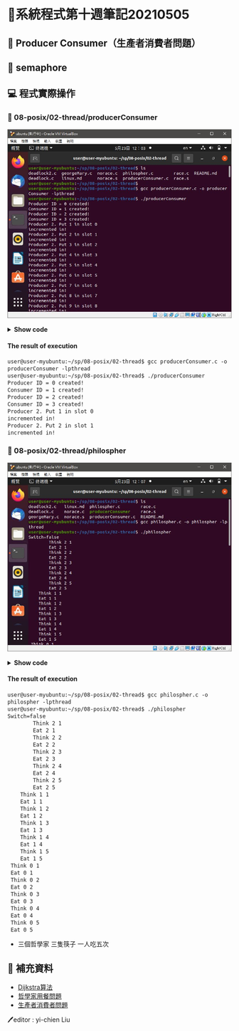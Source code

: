 # 📝系統程式第十週筆記20210505
## 📖 Producer Consumer（生產者消費者問題）
## 📖 semaphore
## 💻 程式實際操作
### 🔗 08-posix/02-thread/producerConsumer 
![](pic/producerConsumer.jpg)
<details>
  <summary><b>Show code</b></summary>

  ```
#include <stdio.h>
#include <pthread.h>
#include <semaphore.h>
#include <stdlib.h>

void *producer (void *) ;
void *consumer(void *) ;
sem_t empty, full, mutex ;

int buffer[10] /*note extra long space!*/ ;
int ID[10] ;
int in = 0 ; int out = 0 ;
int BUFFER_SIZE = 10 ;
int nextProduced = 0 ;

int main() {
    int i ;
    pthread_t TID[10] ;

    sem_init(&empty, 0, 10) ;
    sem_init(&full, 0, 0) ;
    sem_init(&mutex, 0, 1) ;

    for(i = 0; i < 10; i++) {
        ID[i] = i ;
        buffer[i] = -1 ;
    }

    //for(i = 0; i < 5000; i += 2) {
        pthread_create(&TID[0], NULL, producer, (void *) &ID[0]) ;
        printf("Producer ID = %d created!\n", 0) ;
        pthread_create(&TID[1], NULL, consumer, (void *) &ID[1]) ;
        printf("Consumer ID = %d created!\n", 1) ;

        pthread_create(&TID[2], NULL, producer, (void *) &ID[2]) ;
        printf("Producer ID = %d created!\n", 2) ;
        pthread_create(&TID[3], NULL, consumer, (void *) &ID[3]) ;
        printf("Consumer ID = %d created!\n", 3) ;
    //}

    for(i = 0; i < 10 ; i++) {
        pthread_join(TID[i], NULL) ;
    }
}

void *producer(void *Boo) {
    int *ptr;
    int ID;
    ptr = (int *) Boo;
    ID = *ptr;
    while (1) {
        nextProduced++; //Producing Integers
        /* Check to see if Overwriting unread slot */
        sem_wait(&empty);
        sem_wait(&mutex);

        if (buffer[in] != -1) {
            printf("Synchronization Error: Producer %d Just overwrote %d from Slot %d\n", ID, buffer[in], in);
            exit(0);
        }

        /* Looks like we are OK */
        buffer[in] = nextProduced;
        printf("Producer %d. Put %d in slot %d\n", ID, nextProduced, in);
        in = (in + 1) % BUFFER_SIZE;
        printf("incremented in!\n");

        sem_post(&mutex);
        sem_post(&full);
    }
 }

void *consumer (void *Boo) {
    static int nextConsumed = 0 ;
    int *ptr ;
    int ID ;
    ptr = (int *) Boo ;
    ID = *ptr ;
    while (1) {
        sem_wait(&full);
        sem_wait(&mutex);

        nextConsumed = buffer[out];
        /*Check to make sure we did not read from an empty slot*/
        if (nextConsumed == -1) {
            printf("Synch Error: Consumer %d Just Read from empty slot %d\n", ID, out) ;
            exit(0) ;
        }
        /* We must be OK */
        printf("Consumer %d Just consumed item %d from slot %d\n", ID, nextConsumed, out) ;
        buffer[out] = -1 ;
        out = (out + 1) % BUFFER_SIZE;

        sem_post(&mutex);
        sem_post(&empty);
    }
}
  ```
</details>

#### The result of execution
```
user@user-myubuntu:~/sp/08-posix/02-thread$ gcc producerConsumer.c -o producerConsumer -lpthread
user@user-myubuntu:~/sp/08-posix/02-thread$ ./producerConsumer
Producer ID = 0 created!
Consumer ID = 1 created!
Producer ID = 2 created!
Consumer ID = 3 created!
Producer 2. Put 1 in slot 0
incremented in!
Producer 2. Put 2 in slot 1
incremented in!
```

### 🔗 08-posix/02-thread/philospher 
![](pic/philospher.jpg)<details>
  <summary><b>Show code</b></summary>

  ```
#include <stdio.h>
#include <pthread.h>
#include <semaphore.h>
typedef	enum { False=0, True=1 } bool ;

#define N 5 /* Number of times each philosopher tries to eat */
#define P 3 /* Number of philosophers */

sem_t Room;
sem_t Fork[P];
bool Switch ;

void *tphilosopher(void *ptr) {
    int i, k = *((int *) ptr);
    for(i = 1; i <= N; i++) {
        printf("%*cThink %d %d\n", k*4, ' ', k, i);
        if(Switch) {
            sem_wait(&Room) ;
        }
        sem_wait(&Fork[k]) ;
        sem_wait(&Fork[(k+1) % P]) ;
        printf("%*cEat %d %d\n", k*4, ' ', k, i);
        sem_post(&Fork[k]) ;
        sem_post(&Fork[(k+1) % P]) ;
        if(Switch) {
            sem_post(&Room) ;
        }
    }
    pthread_exit(0);
}

int main(int argc, char * argv[]) {
    int i, targ[P];
    pthread_t thread[P];
    sem_init(&Room, 0, P-1);    
    Switch = (argc > 1); /* Room semaphore on/off */
    printf("Switch=%s\n",(Switch?"true":"false"));
    for(i=0;i<P;i++) {
        sem_init(&Fork[i], 0, 1);    
    }
    for(i=0;i<P;i++) {
        targ[i] = i;
        pthread_create(&thread[i], NULL, &tphilosopher,(void *) &targ[i]);
    }
    for(i=0;i<P;i++) {
        pthread_join(thread[i], NULL);
    }
    for(i=0;i<P;i++) {
        sem_destroy(&Fork[i]);
    }
    sem_destroy(&Room);
    return 0;
}
  ```
</details>

#### The result of execution
```
user@user-myubuntu:~/sp/08-posix/02-thread$ gcc philospher.c -o philospher -lpthread
user@user-myubuntu:~/sp/08-posix/02-thread$ ./philospher 
Switch=false
        Think 2 1
        Eat 2 1
        Think 2 2
        Eat 2 2
        Think 2 3
        Eat 2 3
        Think 2 4
        Eat 2 4
        Think 2 5
        Eat 2 5
    Think 1 1
    Eat 1 1
    Think 1 2
    Eat 1 2
    Think 1 3
    Eat 1 3
    Think 1 4
    Eat 1 4
    Think 1 5
    Eat 1 5
 Think 0 1
 Eat 0 1
 Think 0 2
 Eat 0 2
 Think 0 3
 Eat 0 3
 Think 0 4
 Eat 0 4
 Think 0 5
 Eat 0 5
```
* 三個哲學家 三隻筷子 一人吃五次

## 📖 補充資料
* [Dijkstra算法](http://nthucad.cs.nthu.edu.tw/~yyliu/personal/nou/04ds/dijkstra.html)
* [哲學家用餐問題](https://zh.wikipedia.org/wiki/%E5%93%B2%E5%AD%A6%E5%AE%B6%E5%B0%B1%E9%A4%90%E9%97%AE%E9%A2%98)
* [生產者消費者問題](https://zh.wikipedia.org/wiki/%E7%94%9F%E4%BA%A7%E8%80%85%E6%B6%88%E8%B4%B9%E8%80%85%E9%97%AE%E9%A2%98?fbclid=IwAR1QCqhZ57x1X0UI1wZsPfEDrQlEwkw3l8CbZW5XTkWiKOeZKoZnKluhzxM)


🖊️editor : yi-chien Liu


